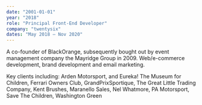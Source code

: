 ```yaml
---
date: "2001-01-01"
year: "2018"
role: "Principal Front-End Developer"
company: "twentysix"
dates: "May 2018 – Nov 2020"
---
```


A co-founder of BlackOrange, subsequently bought out by event management company the Mayridge Group in 2009. Web/e-commerce development, brand development and email marketing.

Key clients including: Arden Motorsport, and Eureka! The Museum for Children, Ferrari Owners Club, GrandPrixSportique, The Great Little Trading Company, Kent Brushes, Maranello Sales, Nel Whatmore, PA Motorsport, Save The Children, Washington Green
